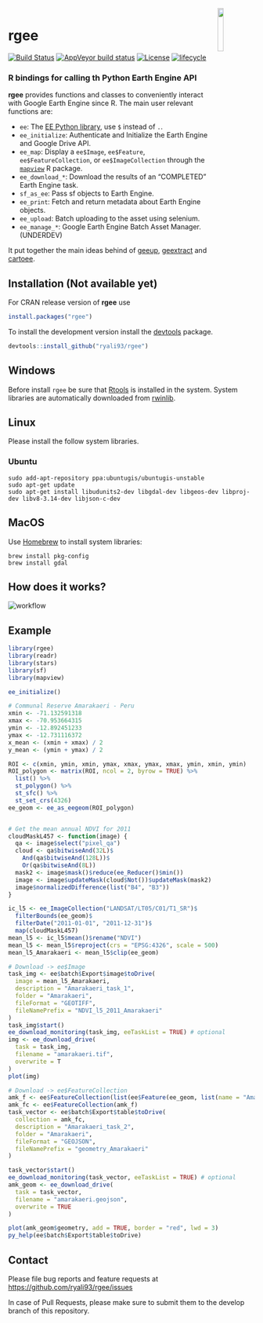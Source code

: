 
<img src="https://raw.githubusercontent.com/ryali93/rgee/master/man/figures/logo.png" align="right" width = 15%/>

# rgee

[![Build
Status](https://travis-ci.org/ryali93/rgee.svg?branch=master)](https://travis-ci.org/ryali93/rgee)
[![AppVeyor build
status](https://ci.appveyor.com/api/projects/status/github/ryali93/rgee?branch=master&svg=true)](https://ci.appveyor.com/project/ryali93/rgee)
[![License](https://img.shields.io/badge/License-Apache%202.0-blue.svg)](https://opensource.org/licenses/Apache-2.0)
[![lifecycle](https://img.shields.io/badge/lifecycle-experimental-orange.svg)](https://www.tidyverse.org/lifecycle/#experimental)

### R bindings for calling th Python Earth Engine API

**rgee** provides functions and classes to conveniently interact with
Google Earth Engine since R. The main user relevant functions are:

  - `ee`: The [EE Python
    library](https://github.com/google/earthengine-api), use `$` instead
    of `.`.
  - `ee_initialize`: Authenticate and Initialize the Earth Engine and
    Google Drive API.
  - `ee_map`: Display a `ee$Image`, `ee$Feature`,
    `ee$FeatureCollection`, or `ee$ImageCollection` through the
    [`mapview`](https://github.com/r-spatial/mapview) R package.
  - `ee_download_*`: Download the results of an “COMPLETED” Earth Engine
    task.
  - `sf_as_ee`: Pass sf objects to Earth Engine.
  - `ee_print`: Fetch and return metadata about Earth Engine objects.
  - `ee_upload`: Batch uploading to the asset using selenium.
  - `ee_manage_*`: Google Earth Engine Batch Asset Manager. (UNDERDEV)

It put together the main ideas behind of
[geeup](https://github.com/samapriya/geeup),
[geextract](https://github.com/loicdtx/landsat-extract-gee) and
[cartoee](https://github.com/KMarkert/cartoee).

## Installation (Not available yet)

For CRAN release version of **rgee** use

``` r
install.packages("rgee")
```

To install the development version install the
[devtools](https://cran.r-project.org/package=devtools) package.

``` r
devtools::install_github("ryali93/rgee")
```

## Windows

Before install `rgee` be sure that
[Rtools](https://cran.r-project.org/bin/windows/Rtools/) is installed in
the system. System libraries are automatically downloaded from
[rwinlib](https://github.com/rwinlib/).

## Linux

Please install the follow system libraries.

### Ubuntu

    sudo add-apt-repository ppa:ubuntugis/ubuntugis-unstable
    sudo apt-get update
    sudo apt-get install libudunits2-dev libgdal-dev libgeos-dev libproj-dev libv8-3.14-dev libjson-c-dev

## MacOS

Use [Homebrew](https://brew.sh/) to install system libraries:

    brew install pkg-config
    brew install gdal

## How does it works?

![workflow](https://raw.githubusercontent.com/ryali93/rgee/master/man/figures/rgee.png)

## Example

``` r
library(rgee)
library(readr)
library(stars)
library(sf)
library(mapview)

ee_initialize()

# Communal Reserve Amarakaeri - Peru
xmin <- -71.132591318
xmax <- -70.953664315
ymin <- -12.892451233
ymax <- -12.731116372
x_mean <- (xmin + xmax) / 2
y_mean <- (ymin + ymax) / 2

ROI <- c(xmin, ymin, xmin, ymax, xmax, ymax, xmax, ymin, xmin, ymin)
ROI_polygon <- matrix(ROI, ncol = 2, byrow = TRUE) %>%
  list() %>%
  st_polygon() %>%
  st_sfc() %>%
  st_set_crs(4326)
ee_geom <- ee_as_eegeom(ROI_polygon)


# Get the mean annual NDVI for 2011
cloudMaskL457 <- function(image) {
  qa <- image$select("pixel_qa")
  cloud <- qa$bitwiseAnd(32L)$
    And(qa$bitwiseAnd(128L))$
    Or(qa$bitwiseAnd(8L))
  mask2 <- image$mask()$reduce(ee_Reducer()$min())
  image <- image$updateMask(cloud$Not())$updateMask(mask2)
  image$normalizedDifference(list("B4", "B3"))
}

ic_l5 <- ee_ImageCollection("LANDSAT/LT05/C01/T1_SR")$
  filterBounds(ee_geom)$
  filterDate("2011-01-01", "2011-12-31")$
  map(cloudMaskL457)
mean_l5 <- ic_l5$mean()$rename("NDVI")
mean_l5 <- mean_l5$reproject(crs = "EPSG:4326", scale = 500)
mean_l5_Amarakaeri <- mean_l5$clip(ee_geom)
```

``` r
# Download -> ee$Image
task_img <- ee$batch$Export$image$toDrive(
  image = mean_l5_Amarakaeri,
  description = "Amarakaeri_task_1",
  folder = "Amarakaeri",
  fileFormat = "GEOTIFF",
  fileNamePrefix = "NDVI_l5_2011_Amarakaeri"
)
task_img$start()
ee_download_monitoring(task_img, eeTaskList = TRUE) # optional
img <- ee_download_drive(
  task = task_img,
  filename = "amarakaeri.tif",
  overwrite = T
)
plot(img)

# Download -> ee$FeatureCollection
amk_f <- ee$FeatureCollection(list(ee$Feature(ee_geom, list(name = "Amarakaeri"))))
amk_fc <- ee$FeatureCollection(amk_f)
task_vector <- ee$batch$Export$table$toDrive(
  collection = amk_fc,
  description = "Amarakaeri_task_2",
  folder = "Amarakaeri",
  fileFormat = "GEOJSON",
  fileNamePrefix = "geometry_Amarakaeri"
)

task_vector$start()
ee_download_monitoring(task_vector, eeTaskList = TRUE) # optional
amk_geom <- ee_download_drive(
  task = task_vector,
  filename = "amarakaeri.geojson",
  overwrite = TRUE
)

plot(amk_geom$geometry, add = TRUE, border = "red", lwd = 3)
py_help(ee$batch$Export$table$toDrive)
```

## Contact

Please file bug reports and feature requests at
<https://github.com/ryali93/rgee/issues>

In case of Pull Requests, please make sure to submit them to the develop
branch of this repository.
